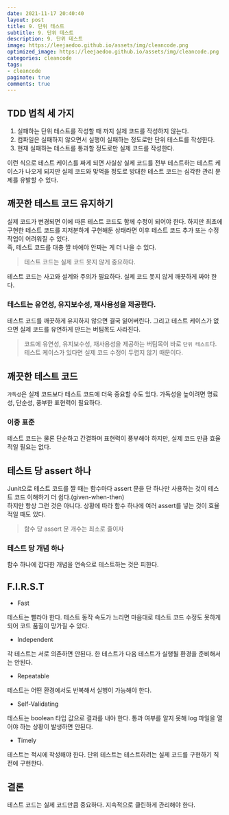 ```yaml
---
date: 2021-11-17 20:40:40
layout: post
title: 9. 단위 테스트
subtitle: 9. 단위 테스트
description: 9. 단위 테스트
image: https://leejaedoo.github.io/assets/img/cleancode.png
optimized_image: https://leejaedoo.github.io/assets/img/cleancode.png
categories: cleancode
tags:
- cleancode 
paginate: true
comments: true
---
```


## TDD 법칙 세 가지

1. 실패하는 단위 테스트를 작성할 때 까지 실제 코드를 작성하지 않는다.
2. 컴파일은 실패하지 않으면서 실행이 실패하는 정도로만 단위 테스트를 작성한다.
3. 현재 실패하는 테스트를 통과할 정도로만 실제 코드를 작성한다.

이런 식으로 테스트 케이스를 짜게 되면 사실상 실제 코드를 전부 테스트하는 테스트 케이스가 나오게 되지만 실제 코드와 맞먹을 정도로 방대한 테스트 코드는 심각한 관리 문제를 유발할 수 있다.

## 깨끗한 테스트 코드 유지하기

실제 코드가 변경되면 이에 따른 테스트 코드도 함께 수정이 되어야 한다. 하지만 최초에 구현한 테스트 코드를 지저분하게 구현해둔 상태라면 이후 테스트 코드 추가 또는 수정 작업이 어려워질 수 있다.<br>
즉, 테스트 코드를 대충 짤 바에야 안짜는 게 더 나을 수 있다.

> 테스트 코드는 실제 코드 못지 않게 중요하다.

테스트 코드는 사고와 설계와 주의가 필요하다. 실제 코드 못지 않게 깨끗하게 짜야 한다.

### 테스트는 유연성, 유지보수성, 재사용성을 제공한다.

테스트 코드를 깨끗하게 유지하지 않으면 결국 잃어버린다. 그리고 테스트 케이스가 없으면 실제 코드를 유연하게 만드는 버팀목도 사라진다.

> 코드에 유연성, 유지보수성, 재사용성을 제공하는 버팀목이 바로 `단위 테스트`다. 테스트 케이스가 있다면 실제 코드 수정이 두렵지 않기 때문이다.

## 깨끗한 테스트 코드

`가독성`은 실제 코드보다 테스트 코드에 더욱 중요할 수도 있다. 가독성을 높이려면 명료성, 단순성, 풍부한 표현력이 필요하다.

### 이중 표준

테스트 코드는 물론 단순하고 간결하며 표현력이 풍부해야 하지만, 실제 코드 만큼 효율적일 필요는 없다.

## 테스트 당 assert 하나

Junit으로 테스트 코드를 짤 때는 함수마다 assert 문을 단 하나만 사용하는 것이 테스트 코드 이해하기 더 쉽다.(given-when-then)<br>
하지만 항상 그런 것은 아니다. 상황에 따라 함수 하나에 여러 assert를 넣는 것이 효율적일 때도 있다.

> 함수 당 assert 문 개수는 최소로 줄이자

### 테스트 당 개념 하나

함수 하나에 잡다한 개념을 연속으로 테스트하는 것은 피한다.

## F.I.R.S.T

* Fast

테스트는 빨라야 한다. 테스트 동작 속도가 느리면 마음대로 테스트 코드 수정도 못하게 되어 코드 품질이 망가질 수 있다.

* Independent

각 테스트는 서로 의존하면 안된다. 한 테스트가 다음 테스트가 실행될 환경을 준비해서는 안된다.

* Repeatable

테스트는 어떤 환경에서도 반복해서 실행이 가능해야 한다.

* Self-Validating

테스트는 boolean 타입 값으로 결과를 내야 한다. 통과 여부를 알지 못해 log 파일을 열어야 하는 상황이 발생하면 안된다.

* Timely

테스트는 적시에 작성해야 한다. 단위 테스트는 테스트하려는 실제 코드를 구현하기 직전에 구현한다.

## 결론

테스트 코드는 실제 코드만큼 중요하다. 지속적으로 클린하게 관리해야 한다.
